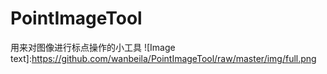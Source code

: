 # PointImageTool
用来对图像进行标点操作的小工具
![Image text]:https://github.com/wanbeila/PointImageTool/raw/master/img/full.png
